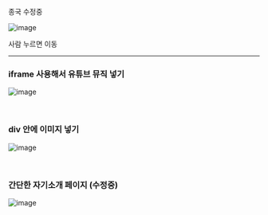 종국 수정중

![image](https://github.com/hyunmin2667/ssafy10-introduce-team2/assets/94429120/ae4b0898-32ad-4ee2-b799-dc234146f30c)

사람 누르면 이동

<hr>
<h3> iframe 사용해서 유튜브 뮤직 넣기</h3>

![image](https://github.com/hyunmin2667/ssafy10-introduce-team2/assets/94429120/df557969-de1f-4e14-9515-9fe85de5d948)

<br>

<h3> div 안에 이미지 넣기</h3>
  
![image](https://github.com/hyunmin2667/ssafy10-introduce-team2/assets/94429120/307e3f4a-5b55-4713-b978-682f24580674)

<br>

<h3> 간단한 자기소개 페이지 (수정중) </h3>

![image](https://github.com/hyunmin2667/ssafy10-introduce-team2/assets/94429120/13585da1-2d04-42d3-9d2d-f28b84f41443)

